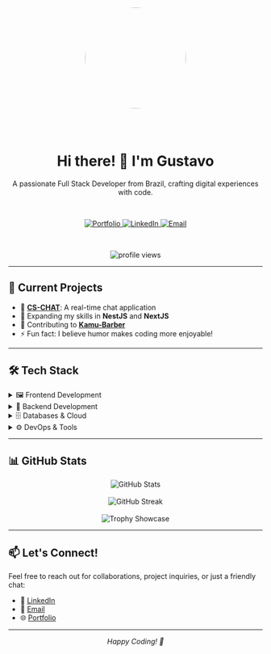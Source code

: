<div align="center">

  <img src="https://media.giphy.com/media/v1.Y2lkPTc5MGI3NjExZ3NzbWlub2Nzc3RoejhjYXk3aGpiNjl0dTViYnZ2ZmZ5bjl5dDl2cSZlcD12MV9pbnRlcm5hbF9naWZfYnlfaWQmY3Q9Zw/qgQUggAC3Pfv687qPC/giphy.gif" width="200" height="200" style="border-radius: 50%" />

  <br><br>

  <h1>Hi there! 👋 I'm Gustavo</h1>

  <p>
    A passionate Full Stack Developer from Brazil, crafting digital experiences with code.
  </p>

  <br>

  <p>
    <a href="https://gustavosantana.netlify.app/" target="_blank">
      <img src="https://img.shields.io/badge/Portfolio-FF5722?style=for-the-badge&logo=google-chrome&logoColor=white" alt="Portfolio"/>
    </a>
    <a href="https://www.linkedin.com/in/gustavo-de-santana-barbosa/" target="_blank">
      <img src="https://img.shields.io/badge/LinkedIn-0077B5?style=for-the-badge&logo=linkedin&logoColor=white" alt="LinkedIn"/>
    </a>
    <a href="mailto:gustavosantana559@gmail.com">
      <img src="https://img.shields.io/badge/Email-D14836?style=for-the-badge&logo=gmail&logoColor=white" alt="Email"/>
    </a>
  </p>

  <br>

  <p>
    <img src="https://komarev.com/ghpvc/?username=gustavosantana-034&label=Profile%20views&color=0e75b6&style=flat" alt="profile views"/>
  </p>

</div>

---

## 🚀 Current Projects

- 🔭 **[CS-CHAT](https://cs-chat-1.onrender.com/)**: A real-time chat application  
- 🌱 Expanding my skills in **NestJS** and **NextJS**  
- 👯 Contributing to **[Kamu-Barber](https://app.netlify.com/sites/kamubarbearia/overview)**  
- ⚡ Fun fact: I believe humor makes coding more enjoyable!

---

## 🛠️ Tech Stack

<details>
  <summary>🖼️ Frontend Development</summary>
  <br>
  - React.js / Next.js  
  - TypeScript  
  - Tailwind CSS  
  - SASS  
  - HTML5 & CSS3
</details>

<details>
  <summary>🔧 Backend Development</summary>
  <br>
  - Node.js / NestJS  
  - Python  
  - PHP  
  - GraphQL  
  - RESTful APIs
</details>

<details>
  <summary>🗄️ Databases & Cloud</summary>
  <br>
  - PostgreSQL  
  - MongoDB  
  - MySQL  
  - AWS  
  - Google Cloud Platform  
  - Firebase
</details>

<details>
  <summary>⚙️ DevOps & Tools</summary>
  <br>
  - Docker  
  - Kubernetes  
  - Linux  
  - Git  
  - NGINX  
  - CI/CD
</details>

---

## 📊 GitHub Stats

<div align="center">
  <img src="https://github-readme-stats.vercel.app/api?username=gustavosantana-034&show_icons=true&theme=radical" alt="GitHub Stats" />
  <br><br>
  <img src="https://github-readme-streak-stats.herokuapp.com/?user=gustavosantana-034&theme=radical" alt="GitHub Streak" />
  <br><br>
  <img src="https://github-profile-trophy.vercel.app/?username=gustavosantana-034&theme=radical&row=1&column=6" alt="Trophy Showcase" />
</div>

---

## 📫 Let's Connect!

Feel free to reach out for collaborations, project inquiries, or just a friendly chat:

- 💼 [LinkedIn](https://www.linkedin.com/in/gustavo-de-santana-barbosa/)  
- 📧 [Email](mailto:gustavosantana559@gmail.com)  
- 🌐 [Portfolio](https://gustavosantana.netlify.app/)

---

<div align="center">
  <i>Happy Coding! 🚀</i>
</div>
